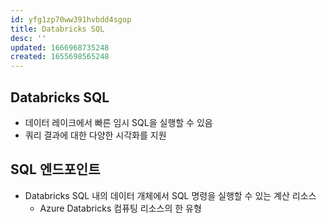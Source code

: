 ```yaml
---
id: yfg1zp70ww391hvbdd4sgop
title: Databricks SQL
desc: ''
updated: 1666968735248
created: 1655698565248
---
```


## Databricks SQL

- 데이터 레이크에서 빠른 임시 SQL을 실행할 수 있음
- 쿼리 결과에 대한 다양한 시각화를 지원

## SQL 엔드포인트

- Databricks SQL 내의 데이터 개체에서 SQL 명령을 실행할 수 있는 계산 리소스
    - Azure Databricks 컴퓨팅 리소스의 한 유형